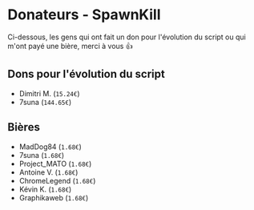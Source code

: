 Donateurs - SpawnKill
=====================
Ci-dessous, les gens qui ont fait un don pour l'évolution du script ou qui m'ont payé une bière, merci à vous :+1:

## Dons pour l'évolution du script
- Dimitri M. (`15.24€`)
- 7suna (`144.65€`)

## Bières
- MadDog84 (`1.68€`)
- 7suna (`1.68€`)
- Project_MATO (`1.68€`)
- Antoine V. (`1.68€`)
- ChromeLegend (`1.68€`)
- Kévin K. (`1.68€`)
- Graphikaweb (`1.68€`)
